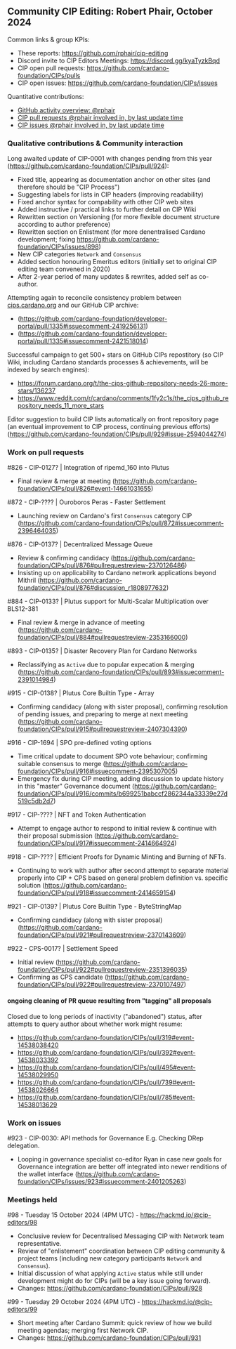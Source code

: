 ## Community CIP Editing: Robert Phair, October 2024

Common links & group KPIs:
- These reports: https://github.com/rphair/cip-editing
- Discord invite to CIP Editors Meetings: https://discord.gg/kyaTyzkBqd
- CIP open pull requests: https://github.com/cardano-foundation/CIPs/pulls
- CIP open issues: https://github.com/cardano-foundation/CIPs/issues

Quantitative contributions:
- [GitHub activity overview: @rphair](https://github.com/rphair)
- [CIP pull requests @rphair involved in, by last update time](https://github.com/cardano-foundation/CIPs/pulls?q=is%3Apr+involves%3Arphair+sort%3Aupdated-desc)
- [CIP issues @rphair involved in, by last update time](https://github.com/cardano-foundation/CIPs/issues?q=is%3Aissue+involves%3Arphair+sort%3Aupdated-desc)

### Qualitative contributions & Community interaction

Long awaited update of CIP-0001 with changes pending from this year (https://github.com/cardano-foundation/CIPs/pull/924):
- Fixed title, appearing as documentation anchor on other sites (and therefore should be "CIP Process")
- Suggesting labels for lists in CIP headers (improving readability)
- Fixed anchor syntax for compability with other CIP web sites
- Added instructive / practical links to further detail on CIP Wiki
- Rewritten section on Versioning (for more flexible document structure according to author preference)
- Rewritten section on Enlistment (for more denentralised Cardano development; fixing https://github.com/cardano-foundation/CIPs/issues/898)
- New CIP categories `Network` and `Consensus`
- Added section honouring Emeritus editors (initially set to original CIP editing team convened in 2020)
- After 2-year period of many updates & rewrites, added self as co-author.

Attempting again to reconcile consistency problem between [cips.cardano.org](https://cips.cardano.org/) and our GitHub CIP archive:
- (https://github.com/cardano-foundation/developer-portal/pull/1335#issuecomment-2419256131)
- (https://github.com/cardano-foundation/developer-portal/pull/1335#issuecomment-2421518014)

Successful campaign to get 500+ stars on GitHub CIPs repostitory (so CIP Wiki, including Cardano standards processes & achievements, will be indexed by search engines):
- https://forum.cardano.org/t/the-cips-github-repository-needs-26-more-stars/136237
- https://www.reddit.com/r/cardano/comments/1fy2c1s/the_cips_github_repository_needs_11_more_stars

Editor suggestion to build CIP lists automatically on front repository page (an eventual improvement to CIP process, continuing previous efforts) (https://github.com/cardano-foundation/CIPs/pull/929#issue-2594044274)

### Work on pull requests

#826 - CIP-0127? | Integration of ripemd_160 into Plutus
- Final review & merge at meeting (https://github.com/cardano-foundation/CIPs/pull/826#event-14661031655)

#872 - CIP-???? | Ouroboros Peras - Faster Settlement
- Launching review on Cardano's first `Consensus` category CIP (https://github.com/cardano-foundation/CIPs/pull/872#issuecomment-2396464035)

#876 - CIP-0137? | Decentralized Message Queue
- Review & confirming candidacy (https://github.com/cardano-foundation/CIPs/pull/876#pullrequestreview-2370126486)
- Insisting up on applicability to Cardano network applications beyond Mithril (https://github.com/cardano-foundation/CIPs/pull/876#discussion_r1808977632)

#884 - CIP-0133? | Plutus support for Multi-Scalar Multiplication over BLS12-381
- Final review & merge in advance of meeting (https://github.com/cardano-foundation/CIPs/pull/884#pullrequestreview-2353166000)

#893 - CIP-0135? | Disaster Recovery Plan for Cardano Networks
- Reclassifying as `Active` due to popular expecation & merging (https://github.com/cardano-foundation/CIPs/pull/893#issuecomment-2391014984)

#915 - CIP-0138? | Plutus Core Builtin Type - Array
- Confirming candidacy (along with sister proposal), confirming resolution of pending issues, and preparing to merge at next meeting (https://github.com/cardano-foundation/CIPs/pull/915#pullrequestreview-2407304390)

#916 - CIP-1694 | SPO pre-defined voting options
- Time critical update to document SPO vote behaviour; confirming suitable consensus to merge (https://github.com/cardano-foundation/CIPs/pull/916#issuecomment-2395307005)
- Emergency fix during CIP meeting, adding discussion to update history in this "master" Governance document (https://github.com/cardano-foundation/CIPs/pull/916/commits/b699251babccf2862344a33339e27d519c5db2d7)

#917 - CIP-???? | NFT and Token Authentication
- Attempt to engage author to respond to initial review & continue with their proposal submission (https://github.com/cardano-foundation/CIPs/pull/917#issuecomment-2414664924)

#918 - CIP-???? | Efficient Proofs for Dynamic Minting and Burning of NFTs.
- Continuing to work with author after second attempt to separate material properly into CIP + CPS based on general problem definition vs. specific solution (https://github.com/cardano-foundation/CIPs/pull/918#issuecomment-2414659154)

#921 - CIP-0139? | Plutus Core Builtin Type - ByteStringMap
- Confirming candidacy (along with sister proposal) (https://github.com/cardano-foundation/CIPs/pull/921#pullrequestreview-2370143609)

#922 - CPS-0017? | Settlement Speed
- Initial review (https://github.com/cardano-foundation/CIPs/pull/922#pullrequestreview-2351396035)
- Confirming as CPS candidate (https://github.com/cardano-foundation/CIPs/pull/922#pullrequestreview-2370107497)

#### ongoing cleaning of PR queue resulting from "tagging" all proposals

Closed due to long periods of inactivity ("abandoned") status, after attempts to query author about whether work might resume:
- https://github.com/cardano-foundation/CIPs/pull/319#event-14538038420
- https://github.com/cardano-foundation/CIPs/pull/392#event-14538033392
- https://github.com/cardano-foundation/CIPs/pull/495#event-14538029950
- https://github.com/cardano-foundation/CIPs/pull/739#event-14538026664
- https://github.com/cardano-foundation/CIPs/pull/785#event-14538013629

### Work on issues

#923 - CIP-0030: API methods for Governance E.g. Checking DRep delegation.
- Looping in governance specialist co-editor Ryan in case new goals for Governance integration are better off integrated into newer renditions of the wallet interface (https://github.com/cardano-foundation/CIPs/issues/923#issuecomment-2401205263)

### Meetings held

#98 - Tuesday 15 October 2024 (4PM UTC) - https://hackmd.io/@cip-editors/98
- Conclusive review for Decentralised Messaging CIP with Network team representative.
- Review of "enlistement" coordination between CIP editing community & project teams (including new category participants `Network` and `Consensus`).
- Initial discussion of what applying `Active` status while still under development might do for CIPs (will be a key issue going forward).
- Changes: https://github.com/cardano-foundation/CIPs/pull/928

#99 - Tuesday 29 October 2024 (4PM UTC) - https://hackmd.io/@cip-editors/99
- Short meeting after Cardano Summit: quick review of how we build meeting agendas; merging first Network CIP.
- Changes: https://github.com/cardano-foundation/CIPs/pull/931
